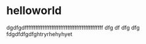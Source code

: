 # helloworld
dgdfgdffffffffffffffffffffffffffffffffffffffffffff
dfg
df
dfg
dfg
fdgdfdfgdfghtryrhehyhyet
